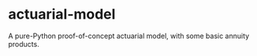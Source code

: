 # actuarial-model
A pure-Python proof-of-concept actuarial model, with some basic annuity products.
